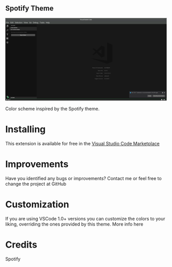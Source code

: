 ## Spotify Theme

![Spotify color theme](https://raw.githubusercontent.com/oguhpereira/spotify-theme/master/assets/screenshot.png)

Color scheme inspired by the Spotify theme.

# Installing
This extension is available for free in the [Visual Studio Code Marketplace](https://marketplace.visualstudio.com/items?itemName=oguhpereira.spotify-color-theme)

# Improvements
Have you identified any bugs or improvements? Contact me or feel free to change the project at GitHub

# Customization
If you are using VSCode 1.0+ versions you can customize the colors to your liking, overriding the ones provided by this theme. More info here

# Credits
Spotify
